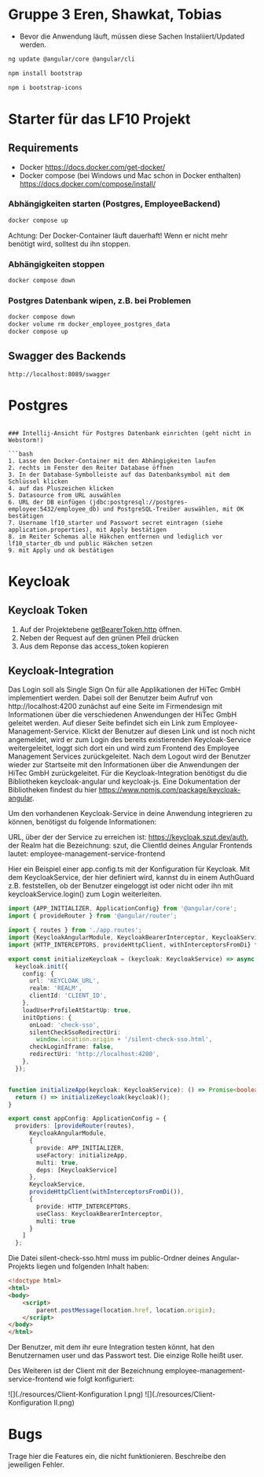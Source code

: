 # Gruppe 3 Eren, Shawkat, Tobias

* Bevor die Anwendung läuft, müssen diese Sachen Instaliiert/Updated werden.
```bash
ng update @angular/core @angular/cli
```
```bash
npm install bootstrap 
```
```bash
npm i bootstrap-icons 
```


# Starter für das LF10 Projekt


## Requirements

* Docker https://docs.docker.com/get-docker/
* Docker compose (bei Windows und Mac schon in Docker enthalten) https://docs.docker.com/compose/install/


### Abhängigkeiten starten (Postgres, EmployeeBackend)

```bash
docker compose up
```

Achtung: Der Docker-Container läuft dauerhaft! Wenn er nicht mehr benötigt wird, solltest du ihn stoppen.

### Abhängigkeiten stoppen

```bash
docker compose down
```

### Postgres Datenbank wipen, z.B. bei Problemen

```bash
docker compose down
docker volume rm docker_employee_postgres_data
docker compose up
```

## Swagger des Backends

```
http://localhost:8089/swagger
```

# Postgres

```

### Intellij-Ansicht für Postgres Datenbank einrichten (geht nicht in Webstorm!)

```bash
1. Lasse den Docker-Container mit den Abhängigkeiten laufen
2. rechts im Fenster den Reiter Database öffnen
3. In der Database-Symbolleiste auf das Datenbanksymbol mit dem Schlüssel klicken
4. auf das Pluszeichen klicken
5. Datasource from URL auswählen
6. URL der DB einfügen (jdbc:postgresql://postgres-employee:5432/employee_db) und PostgreSQL-Treiber auswählen, mit OK bestätigen
7. Username lf10_starter und Passwort secret eintragen (siehe application.properties), mit Apply bestätigen
8. im Reiter Schemas alle Häkchen entfernen und lediglich vor lf10_starter_db und public Häkchen setzen
9. mit Apply und ok bestätigen 
```

# Keycloak

## Keycloak Token

1. Auf der Projektebene [getBearerToken.http](./getBearerToken.http) öffnen.
2. Neben der Request auf den grünen Pfeil drücken
3. Aus dem Reponse das access_token kopieren

## Keycloak-Integration

Das Login soll als Single Sign On für alle Applikationen der HiTec GmbH implementiert werden. Dabei soll der Benutzer beim Aufruf von http://localhost:4200
zunächst auf eine Seite im Firmendesign mit Informationen über die verschiedenen Anwendungen der HiTec GmbH geleitet werden. Auf dieser Seite
befindet sich ein Link zum Employee-Management-Service. Klickt der Benutzer auf diesen Link und ist noch nicht angemeldet, wird er zum Login des bereits
existierenden Keycloak-Service weitergeleitet, loggt sich dort ein und wird zum Frontend des Employee Management Services zurückgeleitet. Nach dem Logout
wird der Benutzer wieder zur Startseite mit den Informationen über die Anwendungen der HiTec GmbH zurückgeleitet.
Für die Keycloak-Integration benötigst du die Bibliotheken keycloak-angular und keycloak-js. Eine Dokumentation der Bibliotheken findest du hier https://www.npmjs.com/package/keycloak-angular.

Um den vorhandenen Keycloak-Service in deine Anwendung integrieren zu können, benötigst du folgende Informationen:

URL, über der der Service zu erreichen ist: https://keycloak.szut.dev/auth,
der Realm hat die Bezeichnung: szut,
die ClientId deines Angular Frontends lautet: employee-management-service-frontend

Hier ein Beispiel einer app.config.ts mit der Konfiguration für Keycloak. Mit dem KeycloakService, der hier definiert wird, kannst du in einem AuthGuard z.B. feststellen, ob der Benutzer eingeloggt ist oder nicht oder ihn mit keycloakService.login() zum Login weiterleiten.

```typescript
import {APP_INITIALIZER, ApplicationConfig} from '@angular/core';
import { provideRouter } from '@angular/router';

import { routes } from './app.routes';
import {KeycloakAngularModule, KeycloakBearerInterceptor, KeycloakService} from "keycloak-angular";
import {HTTP_INTERCEPTORS, provideHttpClient, withInterceptorsFromDi} from "@angular/common/http";

export const initializeKeycloak = (keycloak: KeycloakService) => async () =>
  keycloak.init({
    config: {
      url: 'KEYCLOAK_URL',
      realm: 'REALM',
      clientId: 'CLIENT_ID',
    },
    loadUserProfileAtStartUp: true,
    initOptions: {
      onLoad: 'check-sso',
      silentCheckSsoRedirectUri:
        window.location.origin + '/silent-check-sso.html',
      checkLoginIframe: false,
      redirectUri: 'http://localhost:4200',
    },
  });


function initializeApp(keycloak: KeycloakService): () => Promise<boolean> {
  return () => initializeKeycloak(keycloak)();
}

export const appConfig: ApplicationConfig = {
  providers: [provideRouter(routes),
      KeycloakAngularModule,
      {
        provide: APP_INITIALIZER,
        useFactory: initializeApp,
        multi: true,
        deps: [KeycloakService]
      },
      KeycloakService,
      provideHttpClient(withInterceptorsFromDi()),
      {
        provide: HTTP_INTERCEPTORS,
        useClass: KeycloakBearerInterceptor,
        multi: true
      }
    ]
  };

```
 
Die Datei silent-check-sso.html muss im public-Ordner deines Angular-Projekts liegen und folgenden Inhalt haben:

```html
<!doctype html>
<html>
<body>
    <script>
        parent.postMessage(location.href, location.origin);
    </script>
</body>
</html>
```


Der Benutzer, mit dem ihr eure Integration testen könnt, hat den Benutzernamen user und das Passwort test. Die einzige Rolle heißt user.

Des Weiteren ist der Client mit der Bezeichnung employee-management-service-frontend wie folgt konfiguriert:

![](./resources/Client-Konfiguration I.png)
![](./resources/Client-Konfiguration II.png)

# Bugs

Trage hier die Features ein, die nicht funktionieren. Beschreibe den jeweiligen Fehler. 

